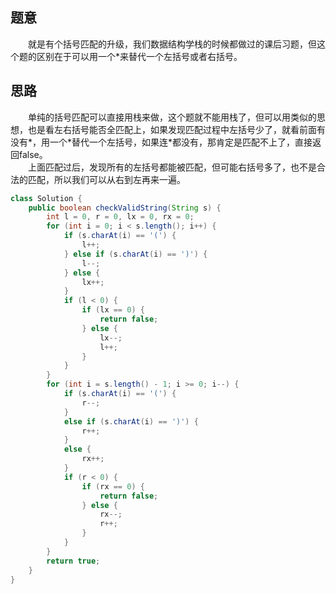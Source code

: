 ## 题意
　　就是有个括号匹配的升级，我们数据结构学栈的时候都做过的课后习题，但这个题的区别在于可以用一个\*来替代一个左括号或者右括号。 

## 思路
　　单纯的括号匹配可以直接用栈来做，这个题就不能用栈了，但可以用类似的思想，也是看左右括号能否全匹配上，如果发现匹配过程中左括号少了，就看前面有没有\*，用一个\*替代一个左括号，如果连\*都没有，那肯定是匹配不上了，直接返回false。  
　　上面匹配过后，发现所有的左括号都能被匹配，但可能右括号多了，也不是合法的匹配，所以我们可以从右到左再来一遍。 

``` java
class Solution {
    public boolean checkValidString(String s) {
        int l = 0, r = 0, lx = 0, rx = 0;
        for (int i = 0; i < s.length(); i++) {
            if (s.charAt(i) == '(') {
                l++;
            } else if (s.charAt(i) == ')') {
                l--;
            } else {
                lx++;
            }
            if (l < 0) {
                if (lx == 0) {
                    return false;
                } else {
                    lx--;
                    l++;
                }
            }
        }
        for (int i = s.length() - 1; i >= 0; i--) {
            if (s.charAt(i) == '(') {
                r--;
            }
            else if (s.charAt(i) == ')') {
                r++;
            }
            else {
                rx++;
            }
            if (r < 0) {
                if (rx == 0) {
                    return false;
                } else {
                    rx--;
                    r++;
                }
            }
        }
        return true;
    }
}
```